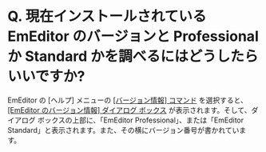 # Q. 現在インストールされている EmEditor のバージョンと Professional か Standard かを調べるにはどうしたらいいですか?

EmEditor の \[ヘルプ\] メニューの [\[バージョン情報\] コマンド](../../cmd/help/app_about) を選択すると、 [\[EmEditor のバージョン情報\] ダイアログ ボックス](../../dlg/about/index) が表示されます。そして、ダイアログ ボックスの上部に、「EmEditor
Professional」、または「EmEditor Standard」と表示されます。また、その横にバージョン番号が書かれています。
